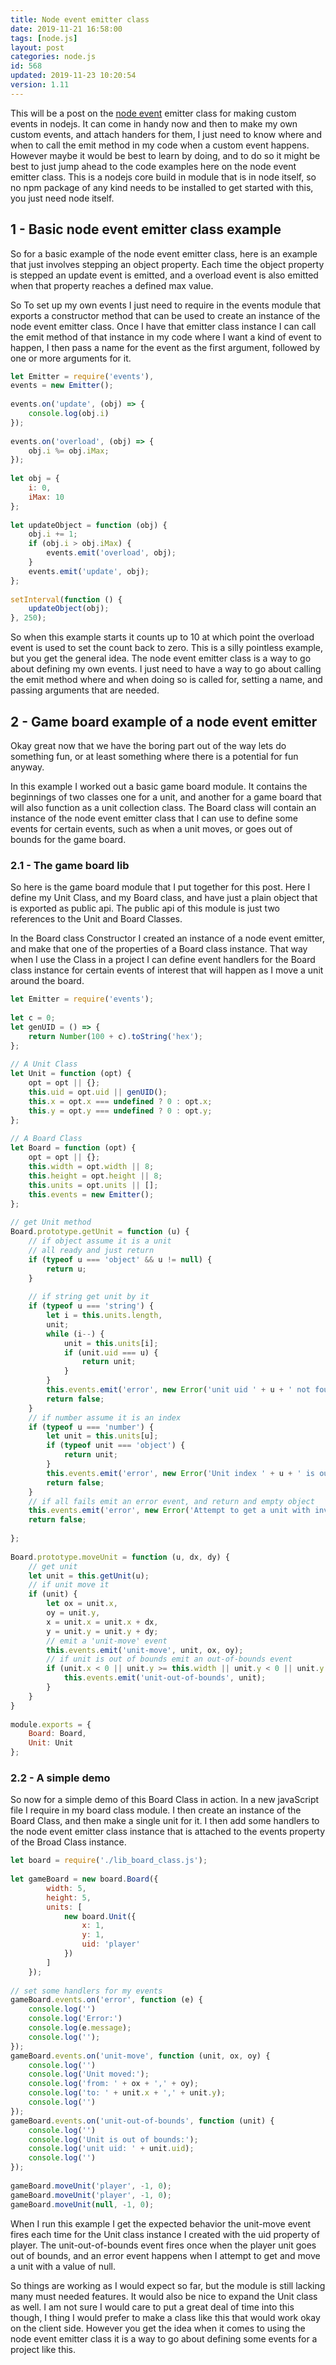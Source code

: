 ```yaml
---
title: Node event emitter class
date: 2019-11-21 16:58:00
tags: [node.js]
layout: post
categories: node.js
id: 568
updated: 2019-11-23 10:20:54
version: 1.11
---
```


This will be a post on the [node event](https://nodejs.org/api/events.html#events_class_eventemitter) emitter class for making custom events in nodejs. It can come in handy now and then to make my own custom events, and attach handers for them, I just need to know where and when to call the emit method in my code when a custom event happens. However maybe it would be best to learn by doing, and to do so it might be best to just jump ahead to the code examples here on the node event emitter class.
This is a nodejs core build in module that is in node itself, so no npm package of any kind needs to be installed to get started with this, you just need node itself.

<!-- more -->

## 1 - Basic node event emitter class example

So for a basic example of the node event emitter class, here is an example that just involves stepping an object property. Each time the object property is stepped an update event is emitted, and a overload event is also emitted when that property reaches a defined max value. 

So To set up my own events I just need to require in the events module that exports a constructor method that can be used to create an instance of the node event emitter class. Once I have that emitter class instance I can call the emit method of that instance in my code where I want a kind of event to happen, I then pass a name for the event as the first argument, followed by one or more arguments for it.

```js
let Emitter = require('events'),
events = new Emitter();
 
events.on('update', (obj) => {
    console.log(obj.i)
});
 
events.on('overload', (obj) => {
    obj.i %= obj.iMax;
});
 
let obj = {
    i: 0,
    iMax: 10
};
 
let updateObject = function (obj) {
    obj.i += 1;
    if (obj.i > obj.iMax) {
        events.emit('overload', obj);
    }
    events.emit('update', obj);
};
 
setInterval(function () {
    updateObject(obj);
}, 250);
```

So when this example starts it counts up to 10 at which point the overload event is used to set the count back to zero. This is a silly pointless example, but you get the general idea. The node event emitter class is a way to go about defining my own events. I just need to have a way to go about calling the emit method where and when doing so is called for, setting a name, and passing arguments that are needed.

## 2 - Game board example of a node event emitter

Okay great now that we have the boring part out of the way lets do something fun, or at least something where there is a potential for fun anyway.

In this example I worked out a basic game board module. It contains the beginnings of two classes one for a unit, and another for a game board that will also function as a unit collection class. The Board class will contain an instance of the node event emitter class that I can use to define some events for certain events, such as when a unit moves, or goes out of bounds for the game board.

### 2.1 - The game board lib

So here is the game board module that I put together for this post. Here I define my Unit Class, and my Board class, and have just a plain object that is exported as public api. The public api of this module is just two references to the Unit and Board Classes.

In the Board class Constructor I created an instance of a node event emitter, and make that one of the properties of a Board class instance. That way when I use the Class in a project I can define event handlers for the Board class instance for certain events of interest that will happen as I move a unit around the board.

```js
let Emitter = require('events');
 
let c = 0;
let genUID = () => {
    return Number(100 + c).toString('hex');
};
 
// A Unit Class
let Unit = function (opt) {
    opt = opt || {};
    this.uid = opt.uid || genUID();
    this.x = opt.x === undefined ? 0 : opt.x;
    this.y = opt.y === undefined ? 0 : opt.y;
};
 
// A Board Class
let Board = function (opt) {
    opt = opt || {};
    this.width = opt.width || 8;
    this.height = opt.height || 8;
    this.units = opt.units || [];
    this.events = new Emitter();
};
 
// get Unit method
Board.prototype.getUnit = function (u) {
    // if object assume it is a unit
    // all ready and just return
    if (typeof u === 'object' && u != null) {
        return u;
    }
 
    // if string get unit by it
    if (typeof u === 'string') {
        let i = this.units.length,
        unit;
        while (i--) {
            unit = this.units[i];
            if (unit.uid === u) {
                return unit;
            }
        }
        this.events.emit('error', new Error('unit uid ' + u + ' not found'))
        return false;
    }
    // if number assume it is an index
    if (typeof u === 'number') {
        let unit = this.units[u];
        if (typeof unit === 'object') {
            return unit;
        }
        this.events.emit('error', new Error('Unit index ' + u + ' is out of range'));
        return false;
    }
    // if all fails emit an error event, and return and empty object
    this.events.emit('error', new Error('Attempt to get a unit with invalid value: ' + u));
    return false;
 
};
 
Board.prototype.moveUnit = function (u, dx, dy) {
    // get unit
    let unit = this.getUnit(u);
    // if unit move it
    if (unit) {
        let ox = unit.x,
        oy = unit.y,
        x = unit.x = unit.x + dx,
        y = unit.y = unit.y + dy;
        // emit a 'unit-move' event
        this.events.emit('unit-move', unit, ox, oy);
        // if unit is out of bounds emit an out-of-bounds event
        if (unit.x < 0 || unit.y >= this.width || unit.y < 0 || unit.y >= this.height) {
            this.events.emit('unit-out-of-bounds', unit);
        }
    }
}
 
module.exports = {
    Board: Board,
    Unit: Unit
};
```

### 2.2 - A simple demo

So now for a simple demo of this Board Class in action. In a new javaScript file I require in my board class module. I then create an instance of the Board Class, and then make a single unit for it. I then add some handlers to the node event emitter class instance that is attached to the events property of the Broad Class instance.

```js
let board = require('./lib_board_class.js');
 
let gameBoard = new board.Board({
        width: 5,
        height: 5,
        units: [
            new board.Unit({
                x: 1,
                y: 1,
                uid: 'player'
            })
        ]
    });
 
// set some handlers for my events
gameBoard.events.on('error', function (e) {
    console.log('')
    console.log('Error:')
    console.log(e.message);
    console.log('');
});
gameBoard.events.on('unit-move', function (unit, ox, oy) {
    console.log('')
    console.log('Unit moved:');
    console.log('from: ' + ox + ',' + oy);
    console.log('to: ' + unit.x + ',' + unit.y);
    console.log('')
});
gameBoard.events.on('unit-out-of-bounds', function (unit) {
    console.log('')
    console.log('Unit is out of bounds:');
    console.log('unit uid: ' + unit.uid);
    console.log('')
});
 
gameBoard.moveUnit('player', -1, 0);
gameBoard.moveUnit('player', -1, 0);
gameBoard.moveUnit(null, -1, 0);
```

When I run this example I get the expected behavior the unit-move event fires each time for the Unit class instance I created with the uid property of player. The unit-out-of-bounds event fires once when the player unit goes out of bounds, and an error event happens when I attempt to get and move a unit with a value of null.

So things are working as I would expect so far, but the module is still lacking many must needed features. It would also be nice to expand the Unit class as well. I am not sure I would care to put a great deal of time into this though, I thing I would prefer to make a class like this that would work okay on the client side. However you get the idea when it comes to using the node event emitter class it is a way to go about defining some events for a project like this.